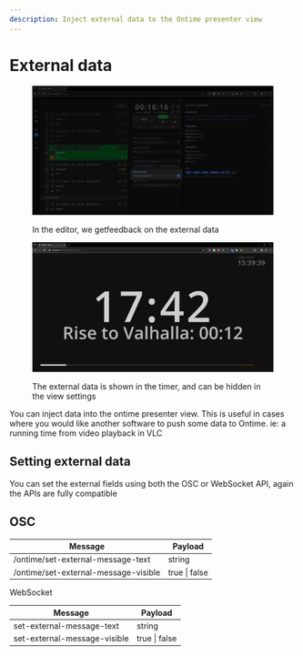 ```yaml
---
description: Inject external data to the Ontime presenter view
---
```


# External data



<figure><img src="../.gitbook/assets/external in editor.jpg" alt=""><figcaption><p>In the editor, we getfeedback on the external data</p></figcaption></figure>

<figure><img src="../.gitbook/assets/external in timer.jpg" alt=""><figcaption><p>The external data is shown in the timer, and can be hidden in the view settings</p></figcaption></figure>

You can inject data into the ontime presenter view. This is useful in cases where you would like another software to push some data to Ontime. ie: a running time from video playback in VLC

## Setting external data

You can set the external fields using both the OSC or WebSocket API, again the APIs are fully compatible

## OSC

| Message                              | Payload       |
| ------------------------------------ | ------------- |
| /ontime/set-external-message-text    | string        |
| /ontime/set-external-message-visible | true \| false |

WebSocket

| Message                      | Payload       |
| ---------------------------- | ------------- |
| set-external-message-text    | string        |
| set-external-message-visible | true \| false |
